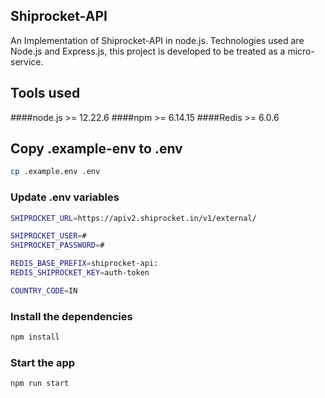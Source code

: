 ## Shiprocket-API

An Implementation of Shiprocket-API in node.js. Technologies used are Node.js and Express.js, this project is developed to be treated as a micro-service.

## Tools used
####node.js >= 12.22.6
####npm >= 6.14.15
####Redis >= 6.0.6

## Copy .example-env to .env
```bash
cp .example.env .env
```

### Update .env variables
```bash
SHIPROCKET_URL=https://apiv2.shiprocket.in/v1/external/

SHIPROCKET_USER=#
SHIPROCKET_PASSWORD=#

REDIS_BASE_PREFIX=shiprocket-api:
REDIS_SHIPROCKET_KEY=auth-token

COUNTRY_CODE=IN
```

### Install the dependencies
```bash
npm install
```

### Start the app
```bash
npm run start
```